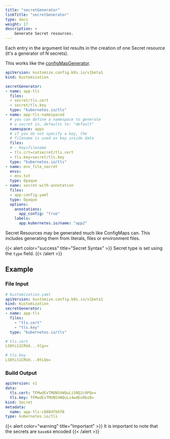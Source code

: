 ```yaml
---
title: "secretGenerator"
linkTitle: "secretGenerator"
type: docs
weight: 17
description: >
    Generate Secret resources.
---
```


Each entry in the argument list results in the creation of one Secret resource (it's a generator of N secrets).

This works like the [configMapGenerator]().

```yaml
apiVersion: kustomize.config.k8s.io/v1beta1
kind: Kustomization

secretGenerator:
- name: app-tls
  files:
  - secret/tls.cert
  - secret/tls.key
  type: "kubernetes.io/tls"
- name: app-tls-namespaced
  # you can define a namespace to generate
  # a secret in, defaults to: "default"
  namespace: apps
  # if you do not specify a key, the
  # filename is used as key inside data
  files:
  # - key=filename
  - tls.crt=catsecret/tls.cert
  - tls.key=secret/tls.key
  type: "kubernetes.io/tls"
- name: env_file_secret
  envs:
  - env.txt
  type: Opaque
- name: secret-with-annotation
  files:
  - app-config.yaml
  type: Opaque
  options:
    annotations:
      app_config: "true"
    labels:
      app.kubernetes.io/name: "app2"
```

Secret Resources may be generated much like ConfigMaps can. This includes generating them
from literals, files or environment files.

{{< alert color="success" title="Secret Syntax" >}}
Secret type is set using the `type` field.
{{< /alert >}}

## Example

### File Input

```yaml
# kustomization.yaml
apiVersion: kustomize.config.k8s.io/v1beta1
kind: Kustomization
secretGenerator:
- name: app-tls
  files:
    - "tls.cert"
    - "tls.key"
  type: "kubernetes.io/tls"
```

```yaml
# tls.cert
LS0tLS1CRUd...tCg==
```

```yaml
# tls.key
LS0tLS1CRUd...0tLQo=
```

### Build Output

```yaml
apiVersion: v1
data:
  tls.cert: TFMwdExTMUNSVWQuLi50Q2c9PQ==
  tls.key: TFMwdExTMUNSVWQuLi4wdExRbz0=
kind: Secret
metadata:
  name: app-tls-c888dfbhf8
type: kubernetes.io/tls
```

{{< alert color="warning" title="Important" >}}
It is important to note that the secrets are `base64` encoded
{{< /alert >}}
